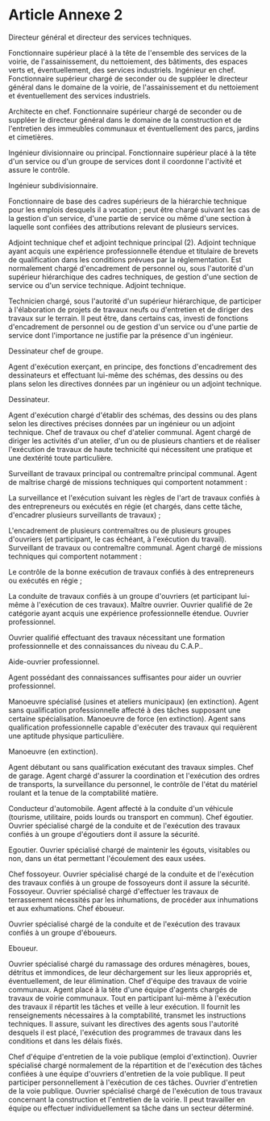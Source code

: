 # Article Annexe 2

Directeur général et directeur des services techniques.

Fonctionnaire supérieur placé à la tête de l'ensemble des services de la voirie, de l'assainissement, du nettoiement, des bâtiments, des espaces verts et, éventuellement, des services industriels.                       Ingénieur en chef.    Fonctionnaire supérieur chargé de seconder ou de suppléer le directeur général dans le domaine de la voirie, de l'assainissement et du nettoiement et éventuellement des services industriels.

Architecte en chef.    Fonctionnaire supérieur chargé de seconder ou de suppléer le directeur général dans le domaine de la construction et de l'entretien des immeubles communaux et éventuellement des parcs, jardins et cimetières.

Ingénieur divisionnaire ou principal.    Fonctionnaire supérieur placé à la tête d'un service ou d'un groupe de services dont il coordonne l'activité et assure le contrôle.

Ingénieur subdivisionnaire.

Fonctionnaire de base des cadres supérieurs de la hiérarchie technique pour les emplois desquels il a vocation ; peut être chargé suivant les cas de la gestion d'un service, d'une partie de service ou même d'une section à laquelle sont confiées des attributions relevant de plusieurs services.

Adjoint technique chef et adjoint technique principal (2).    Adjoint technique ayant acquis une expérience professionnelle étendue et titulaire de brevets de qualification dans les conditions prévues par la réglementation. Est normalement chargé d'encadrement de personnel ou, sous l'autorité d'un supérieur hiérarchique des cadres techniques, de gestion d'une section de service ou d'un service technique.                          Adjoint technique.

Technicien chargé, sous l'autorité d'un supérieur hiérarchique, de participer à l'élaboration de projets de travaux neufs ou d'entretien et de diriger des travaux sur le terrain. Il peut être, dans certains cas, investi de fonctions d'encadrement de personnel ou de gestion d'un service ou d'une partie de service dont l'importance ne justifie par la présence d'un ingénieur.

Dessinateur chef de groupe.

Agent d'exécution exerçant, en principe, des fonctions d'encadrement des dessinateurs et effectuant lui-même des schémas, des dessins ou des plans selon les directives données par un ingénieur ou un adjoint technique.

Dessinateur.

Agent d'exécution chargé d'établir des schémas, des dessins ou des plans selon les directives précises données par un ingénieur ou un adjoint technique.              Chef de travaux ou chef d'atelier communal.    Agent chargé de diriger les activités d'un atelier, d'un ou de plusieurs chantiers et de réaliser l'exécution de travaux de haute technicité qui nécessitent une pratique et une dextérité toute particulière.

Surveillant de travaux principal ou              contremaître principal communal.    Agent de maîtrise chargé de missions techniques qui comportent notamment :

La surveillance et l'exécution suivant les règles de l'art de travaux confiés à des entrepreneurs ou exécutés en régie (et chargés, dans cette tâche, d'encadrer plusieurs surveillants de travaux) ;

L'encadrement de plusieurs contremaîtres ou de plusieurs groupes d'ouvriers (et participant, le cas échéant, à l'exécution du travail).        Surveillant de travaux ou contremaître communal.    Agent chargé de missions techniques qui comportent notamment :

Le contrôle de la bonne exécution de travaux confiés à des entrepreneurs ou exécutés en régie ;

La conduite de travaux confiés à un groupe d'ouvriers (et participant lui-même à l'exécution de ces travaux).                        Maître ouvrier.    Ouvrier qualifié de 2e catégorie ayant acquis une expérience professionnelle étendue.                     Ouvrier professionnel.

Ouvrier qualifié effectuant des travaux nécessitant une formation professionnelle et des connaissances du niveau du C.A.P..

Aide-ouvrier professionnel.

Agent possédant des connaissances suffisantes pour aider un ouvrier professionnel.

Manoeuvre spécialisé (usines et ateliers municipaux)                          (en extinction).    Agent sans qualification professionnelle affecté à des tâches supposant une certaine spécialisation.               Manoeuvre de force (en extinction).    Agent sans qualification professionnelle capable d'exécuter des travaux qui requièrent une aptitude physique particulière.

Manoeuvre (en extinction).

Agent débutant ou sans qualification exécutant des travaux simples.                       Chef de garage.    Agent chargé d'assurer la coordination et l'exécution des ordres de transports, la surveillance du personnel, le contrôle de l'état du matériel roulant et la tenue de la comptabilité matière.

Conducteur d'automobile.    Agent affecté à la conduite d'un véhicule (tourisme, utilitaire, poids lourds ou transport en commun).                           Chef égoutier.    Ouvrier spécialisé chargé de la conduite et de l'exécution des travaux confiés à un groupe d'égoutiers dont il assure la sécurité.

Egoutier.    Ouvrier spécialisé chargé de maintenir les égouts, visitables ou non, dans un état permettant l'écoulement des eaux usées.

Chef fossoyeur.    Ouvrier spécialisé chargé de la conduite et de l'exécution des travaux confiés à un groupe de fossoyeurs dont il assure la sécurité.                             Fossoyeur.    Ouvrier spécialisé chargé d'effectuer les travaux de terrassement nécessités par les inhumations, de procéder aux inhumations et aux exhumations.                           Chef éboueur.

Ouvrier spécialisé chargé de la conduite et de l'exécution des travaux confiés à un groupe d'éboueurs.

Eboueur.

Ouvrier spécialisé chargé du ramassage des ordures ménagères, boues, détritus et immondices, de leur déchargement sur les lieux appropriés et, éventuellement, de leur élimination.         Chef d'équipe des travaux de voirie communaux.    Agent placé à la tête d'une équipe d'agents chargés de travaux de voirie communaux. Tout en participant lui-même à l'exécution des travaux il répartit les tâches et veille à leur exécution. Il fournit les renseignements nécessaires à la comptabilité, transmet les instructions techniques. Il assure, suivant les directives des agents sous l'autorité desquels il est placé, l'exécution des programmes de travaux dans les conditions et dans les délais fixés.

Chef d'équipe d'entretien de la voie publique                   (emploi d'extinction).    Ouvrier spécialisé chargé normalement de la répartition et de l'exécution des tâches confiées à une équipe d'ouvriers d'entretien de la voie publique. Il peut participer personnellement à l'exécution de ces tâches.             Ouvrier d'entretien de la voie publique.    Ouvrier spécialisé chargé de l'exécution de tous travaux concernant la construction et l'entretien de la voirie. Il peut travailler en équipe ou effectuer individuellement sa tâche dans un secteur déterminé.
